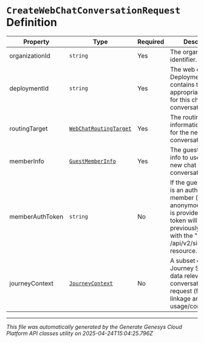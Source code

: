 # `CreateWebChatConversationRequest` Definition

| Property | Type | Required | Description |
|----------|------|----------|-------------|
| organizationId | `string` | Yes | The organization identifier. |
| deploymentId | `string` | Yes | The web chat Deployment ID which contains the appropriate settings for this chat conversation. |
| routingTarget | [`WebChatRoutingTarget`](webchatroutingtarget-definition.md) | Yes | The routing information to use for the new chat conversation. |
| memberInfo | [`GuestMemberInfo`](guestmemberinfo-definition.md) | Yes | The guest member info to use for the new chat conversation. |
| memberAuthToken | `string` | No | If the guest member is an authenticated member (ie, not anonymous) his JWT is provided here. The token will have been previously generated with the "POST /api/v2/signeddata" resource. |
| journeyContext | [`JourneyContext`](journeycontext-definition.md) | No | A subset of the Journey System's data relevant to this conversation/session request (for external linkage and internal usage/context). |

---

*This file was automatically generated by the Generate Genesys Cloud Platform API classes utility on 2025-04-24T15:04:25.796Z*